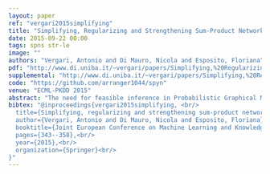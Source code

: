 ```yaml
---
layout: paper
ref: "vergari2015simplifying"
title: "Simplifying, Regularizing and Strengthening Sum-Product Network Structure Learning"
date: 2015-09-22 00:00
tags: spns str-le
image: ""
authors: "Vergari, Antonio and Di Mauro, Nicola and Esposito, Floriana"
pdf: "http://www.di.uniba.it/~vergari/papers/Simplifying,%20Regularizing%20and%20Strengthening%20Sum-Product%20Network%20Structure%20Learning.pdf"
supplemental: "http://www.di.uniba.it/~vergari/papers/Simplifying,%20Regularizing%20and%20Strengthening%20Sum-Product%20Network%20Structure%20Learning%20Supplemental.pdf"
code: "https://github.com/arranger1044/spyn"
venue: "ECML-PKDD 2015"
abstract: "The need for feasible inference in Probabilistic Graphical Models (PGMs) has lead to tractable models like Sum-Product Networks (SPNs). Their highly expressive power and their ability to provide exact and tractable inference make them very attractive for several real world applications, from computer vision to NLP. Recently, great attention around SPNs has focused on structure learning, leading to different algorithms being able to learn both the network and its parameters from data. Here, we enhance one of the best structure learner, LearnSPN, aiming to improve both the structural quality of the learned networks and their achieved likelihoods. Our algorithmic variations are able to learn simpler, deeper and more robust networks. These results have been obtained by exploiting some insights in the building process done by LearnSPN, by hybridizing the network adopting tree-structured models as leaves, and by blending bagging estimations into mixture creation. We prove our claims by empirically evaluating the learned SPNs on several benchmark datasets against other competitive SPN and PGM structure learners."
bibtex: "@inproceedings{vergari2015simplifying, <br/>
  title={Simplifying, regularizing and strengthening sum-product network structure learning},<br/>
  author={Vergari, Antonio and Di Mauro, Nicola and Esposito, Floriana},<br/>
  booktitle={Joint European Conference on Machine Learning and Knowledge Discovery in Databases},<br/>
  pages={343--358},<br/>
  year={2015},<br/>
  organization={Springer}<br/>
}"
---
```

